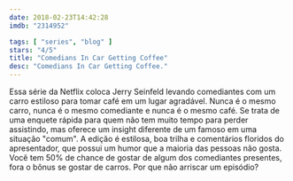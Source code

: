 ```yaml
---
date: 2018-02-23T14:42:28
imdb: "2314952"

tags: [ "series", "blog" ]
stars: "4/5"
title: "Comedians In Car Getting Coffee"
desc: "Comedians In Car Getting Coffee."
---
```

Essa série da Netflix coloca Jerry Seinfeld levando comediantes com um carro estiloso para tomar café em um lugar agradável. Nunca é o mesmo carro, nunca é o mesmo comediante e nunca é o mesmo café. Se trata de uma enquete rápida para quem não tem muito tempo para perder assistindo, mas oferece um insight diferente de um famoso em uma situação "comum". A edição é estilosa, boa trilha e comentários floridos do apresentador, que possui um humor que a maioria das pessoas não gosta. Você tem 50% de chance de gostar de algum dos comediantes presentes, fora o bônus se gostar de carros. Por que não arriscar um episódio?
